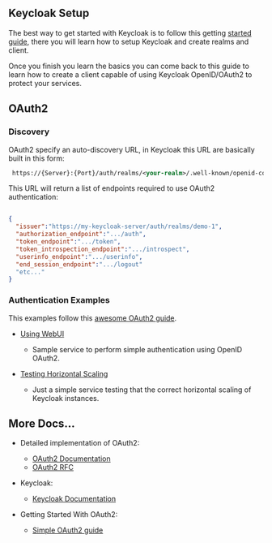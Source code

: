 ## Keycloak Setup

The best way to get started with Keycloak is to follow this getting [started guide](https://www.keycloak.org/docs/latest/getting_started/index.html#_install-boot), there you will learn how to setup Keycloak and create realms and client.

Once you finish you learn the basics you can come back to this guide to learn how to create a client capable of using Keycloak OpenID/OAuth2 to protect your services.


## OAuth2

### Discovery

OAuth2 specify an auto-discovery URL, in Keycloak this URL are basically built in this form:

```xml
 https://{Server}:{Port}/auth/realms/<your-realm>/.well-known/openid-configuration
```
This URL will return a list of endpoints required to use OAuth2 authentication:

```json

{
  "issuer":"https://my-keycloak-server/auth/realms/demo-1",
  "authorization_endpoint":".../auth",
  "token_endpoint":".../token",
  "token_introspection_endpoint":".../introspect",
  "userinfo_endpoint":".../userinfo",
  "end_session_endpoint":".../logout"
  "etc..."
}
```


### Authentication Examples

This examples follow this [awesome OAuth2 guide](https://aaronparecki.com/oauth-2-simplified/).


- [Using WebUI](https://github.com/cesarvr/keycloak/tree/master/web-ui)
    - Sample service to perform simple authentication using OpenID OAuth2.

- [Testing Horizontal Scaling](https://github.com/cesarvr/keycloak-examples/tree/master/robot)
    - Just a simple service testing that the correct horizontal scaling of Keycloak instances.



## More Docs...

- Detailed implementation of OAuth2:
  - [OAuth2 Documentation](https://www.oauth.com/)
  - [OAuth2 RFC](https://tools.ietf.org/html/rfc6749)
  
- Keycloak:
  - [Keycloak Documentation](https://www.keycloak.org/docs/2.5/getting_started/index.html)
  
  
- Getting Started With OAuth2:
  - [Simple OAuth2 guide](https://aaronparecki.com/oauth-2-simplified/)
